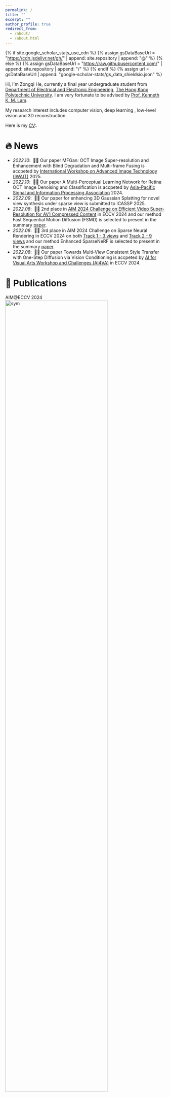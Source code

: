 ```yaml
---
permalink: /
title: ""
excerpt: ""
author_profile: true
redirect_from: 
  - /about/
  - /about.html
---
```


{% if site.google_scholar_stats_use_cdn %}
{% assign gsDataBaseUrl = "https://cdn.jsdelivr.net/gh/" | append: site.repository | append: "@" %}
{% else %}
{% assign gsDataBaseUrl = "https://raw.githubusercontent.com/" | append: site.repository | append: "/" %}
{% endif %}
{% assign url = gsDataBaseUrl | append: "google-scholar-stats/gs_data_shieldsio.json" %}

<span class='anchor' id='about-me'></span>

Hi, I'm Zongqi He, currently a final year undergraduate student from [Department of Electrical and Electronic Engineering](https://www.polyu.edu.hk/en/eee/), [The Hong Kong Polytechnic University](https://www.polyu.edu.hk/en/). 
I am very fortunate to be advised by [Prof. Kenneth K. M. Lam](https://www.eie.polyu.edu.hk/~enkmlam/). 

My research interest includes computer vision, deep learning , low-level vision and 3D reconstruction.

Here is my [CV](../assets/Curriculum_Vitae.pdf):.


# 🔥 News
- *2022.10*: &nbsp;🎉🎉 Our paper MFGan: OCT Image Super-resolution and Enhancement with Blind Degradation and Multi-frame Fusing is accpeted by [International Workshop on Advanced Image Technology (IWAIT)](https://iwait.online/) 2025.
- *2022.10*: &nbsp;🎉🎉 Our paper A Multi-Perceptual Learning Network for Retina OCT Image Denoising and Classification is accpeted by [Asia-Pacific Signal and Information Processing Association](https://www.apsipa.org/) 2024.
- *2022.09*: &nbsp;🎉🎉 Our paper for enhancing 3D Gaussian Splatting for novel view synthesis under sparse view is submitted to ICASSP 2025.
- *2022.08*: &nbsp;🎉🎉 2nd place in [AIM 2024 Challenge on Efficient Video Super-Resolution for AV1 Compressed Content](https://codalab.lisn.upsaclay.fr/competitions/17705) in ECCV 2024 and our method Fast Sequential Motion Diffusion (FSMD) is selected to present in the summary [paper](https://arxiv.org/pdf/2409.17256).
- *2022.08*: &nbsp;🎉🎉 3rd place in AIM 2024 Challenge on Sparse Neural Rendering in ECCV 2024 on both [Track 1 - 3 views](https://codalab.lisn.upsaclay.fr/competitions/19222) and [Track 2 - 9 views](https://codalab.lisn.upsaclay.fr/competitions/19223) and our method Enhanced SparseNeRF is selected to present in the summary [paper](https://arxiv.org/pdf/2409.15045).
- *2022.08*: &nbsp;🎉🎉 Our paper Towards Multi-View Consistent Style Transfer with One-Step Diffusion via Vision Conditioning is accpeted by [AI for Visual Arts Workshop and Challenges (AI4VA)](https://sites.google.com/view/ai4vaeccv2024) in ECCV 2024.

# 📝 Publications 

<div class='paper-box'><div class='paper-box-image'><div><div class="badge">AIM@ECCV 2024</div><img src='images/AIM2024.png' alt="sym" width="80%"></div></div>
<div class='paper-box-text' markdown="1">

[AIM 2024 Challenge on Efficient Video Super-Resolution for AV1 Compressed Content](https://arxiv.org/pdf/2409.17256)

Marcos V. Conde, Zhijun Lei, Wen Li, Christos Bampis, Ioannis Katsavounidis, Radu Timofte, **Zongqi He** et al.

</div>
</div>

<div class='paper-box'><div class='paper-box-image'><div><div class="badge">AIM@ECCV 2024</div><img src='images/AIM2024_ESNeRF.png' alt="sym" width="80%"></div></div>
<div class='paper-box-text' markdown="1">

[AIM 2024 Sparse Neural Rendering Challenge: Methods and Results](https://arxiv.org/abs/2409.15045)

Michal Nazarczuk, Sibi Catley-Chandar, Thomas Tanay, Richard Shaw, Eduardo Pérez-Pellitero, Radu Timofte, **Zongqi He** et al.

</div>
</div>
<div class='paper-box'><div class='paper-box-image'><div><div class="badge">AI4VA@ECCV 2024</div><img src='images/MuvieCastONeSDiff_pipe.png' alt="sym" width="80%"></div></div>
<div class='paper-box-text' markdown="1">

<!-- [Towards Multi-View Consistent Style Transfer with One-Step Diffusion via Vision Conditioning](https://openaccess.thecvf.com/content_cvpr_2016/papers/He_Deep_Residual_Learning_CVPR_2016_paper.pdf) -->
Towards Multi-View Consistent Style Transfer with One-Step Diffusion via Vision Conditioning

Yushen Zuo, Jun Xiao, Kin-Chung Chan, Rongkang Dong, Cuixin Yang, **Zongqi He**, Hao Xie, Kin-Man Lam

</div>
</div>

# 🎖 Honors and Awards
- *2024.08* AIM 2024 Challenge on Sparse Neural Rendering - Track 1 - 3 views - 3rd place.
- *2024.08* AIM 2024 Challenge on Sparse Neural Rendering - Track 2 - 9 views - 3rd place.  
- *2024.08* AIM 2024 Challenge on Efficient Video Super-Resolution for AV1 Compressed Content - 2nd place. 

# 📖 Educations
- *2021.09 - 2024.11 (now)*, The Hong Kong Polytechnic University. 

# 💻 Internships
- *2022.06 - 2022.08*, [Plaper (HK) Limited](https://plaper.hk/), Hong Kong.

<!-- <script type="text/javascript" id="clustrmaps" src="//clustrmaps.com/map_v2.js?d=Sssn3K3IJ1S4fFkzB4icCb_L9ZJLePypFcOc6h1i6MA&cl=ffffff&w=a"></script> -->
